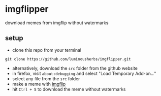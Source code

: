 # imgflipper
download memes from imgflip without watermarks

## setup
- clone this repo from your terminal
```
git clone https://github.com/luminousherbs/imgflipper.git
```
- alternatively, download the `src` folder from the github website
- in firefox, visit `about:debugging` and select "Load Temporary Add-on..."
- select any file from the `src` folder
- make a meme with [imgflip](https://imgflip.com)
- hit `Ctrl + S` to download the meme without watermarks